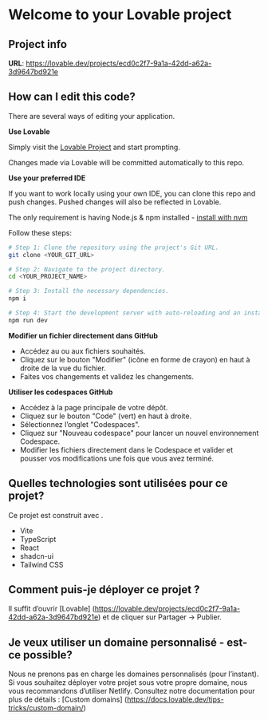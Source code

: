 # Welcome to your Lovable project

## Project info

**URL**: https://lovable.dev/projects/ecd0c2f7-9a1a-42dd-a62a-3d9647bd921e

## How can I edit this code?

There are several ways of editing your application.

**Use Lovable**

Simply visit the [Lovable Project](https://lovable.dev/projects/ecd0c2f7-9a1a-42dd-a62a-3d9647bd921e) and start prompting.

Changes made via Lovable will be committed automatically to this repo.

**Use your preferred IDE**

If you want to work locally using your own IDE, you can clone this repo and push changes. Pushed changes will also be reflected in Lovable.

The only requirement is having Node.js & npm installed - [install with nvm](https://github.com/nvm-sh/nvm#installing-and-updating)

Follow these steps:

```sh
# Step 1: Clone the repository using the project's Git URL.
git clone <YOUR_GIT_URL>

# Step 2: Navigate to the project directory.
cd <YOUR_PROJECT_NAME>

# Step 3: Install the necessary dependencies.
npm i

# Step 4: Start the development server with auto-reloading and an instant preview.
npm run dev
```

**Modifier un fichier directement dans GitHub**

- Accédez au ou aux fichiers souhaités.
- Cliquez sur le bouton "Modifier" (icône en forme de crayon) en haut à droite de la vue du fichier.
- Faites vos changements et validez les changements.

**Utiliser les codespaces GitHub**

- Accédez à la page principale de votre dépôt.
- Cliquez sur le bouton "Code" (vert) en haut à droite.
- Sélectionnez l’onglet "Codespaces".
- Cliquez sur "Nouveau codespace" pour lancer un nouvel environnement Codespace.
- Modifier les fichiers directement dans le Codespace et valider et pousser vos modifications une fois que vous avez terminé.

## Quelles technologies sont utilisées pour ce projet?

Ce projet est construit avec .

- Vite
- TypeScript
- React
- shadcn-ui
- Tailwind CSS

## Comment puis-je déployer ce projet ?

Il suffit d’ouvrir [Lovable] (https://lovable.dev/projects/ecd0c2f7-9a1a-42dd-a62a-3d9647bd921e) et de cliquer sur Partager -> Publier.

## Je veux utiliser un domaine personnalisé - est-ce possible?

Nous ne prenons pas en charge les domaines personnalisés (pour l’instant). Si vous souhaitez déployer votre projet sous votre propre domaine, nous vous recommandons d’utiliser Netlify. Consultez notre documentation pour plus de détails : [Custom domains] (https://docs.lovable.dev/tips-tricks/custom-domain/)

